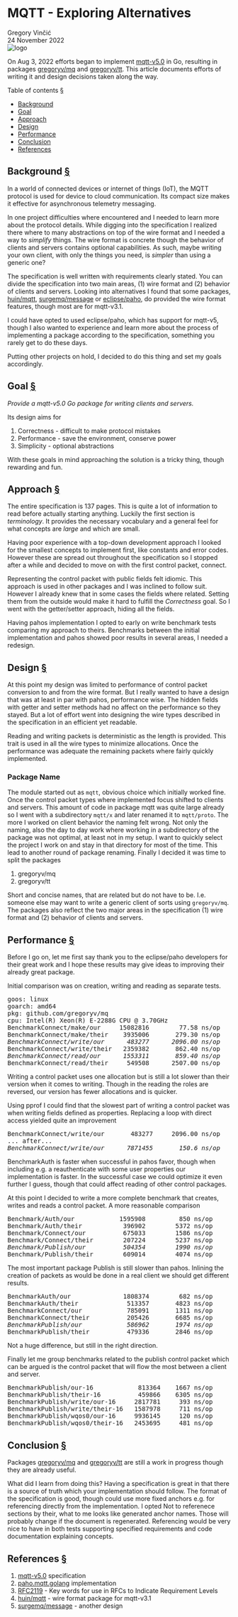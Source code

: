 <a name="top"></a>

# MQTT - Exploring Alternatives

<div id="about">
Gregory Vin&ccaron;i&cacute;<br>
24 November 2022
</div>

<img src="logo.svg" alt="logo" />


On Aug 3, 2022 efforts began to implement <a
href="https://docs.oasis-open.org/mqtt/mqtt/v5.0/os/mqtt-v5.0-os.html">mqtt-v5.0</a>
in Go, resulting in
packages [gregoryv/mq](https://github.com/gregoryv/mq)
and [gregoryv/tt](https://github.com/gregoryv/tt). This article
documents efforts of writing it and design decisions taken along the
way.

<a name="toc"></a>
<div class="anchored">Table of contents <a class="link" href="#toc">§</a></div>
<nav>
	<ul>
		<li><a href="#background">Background</a></li>
		<li><a href="#goal">Goal</a></li>
		<li><a href="#approach">Approach</a></li>
		<li><a href="#design">Design</a></li>
		<li><a href="#performance">Performance</a></li>
		<li><a href="#conclusion">Conclusion</a></li>
		<li><a href="#references">References</a></li>
	</ul>
</nav>

<a name="background"></a>
## Background <a class="link" href="#background">§</a>

In a world of connected devices or internet of things (IoT), the MQTT
protocol is used for device to cloud communication.  Its compact size
makes it effective for asynchronous telemetry messaging.

In one project difficulties where encountered and I needed to learn
more about the protocol details. While digging into the specification
I realized there where to many abstractions on top of the wire format
and I needed a way to *simplify* things.  The wire format is concrete
though the behavior of clients and servers contains optional
capabilities. As such, maybe writing your own client, with only the
things you need, is *simpler* than using a generic one?

The specification is well written with requirements clearly stated.
You can divide the specification into two main areas, (1) wire format
and (2) behavior of clients and servers.  Looking into alternatives I
found that some
packages,
[huin/mqtt](https://pkg.go.dev/github.com/huin/mqtt),
[surgemq/message](https://pkg.go.dev/github.com/surgemq/message)
or [eclipse/paho](https://github.com/eclipse/paho.mqtt.golang), do
provided the wire format features, though most are for mqtt-v3.1.

I could have opted to used eclipse/paho, which has support for
mqtt-v5, though I also wanted to experience and learn more about the
process of implementing a package according to the specification,
something you rarely get to do these days.

Putting other projects on hold, I decided to do this thing and set my
goals accordingly.



<a name="goal"></a>
## Goal <a class="link" href="#goal">§</a>

*Provide a mqtt-v5.0 Go package for writing clients and
servers.*

Its design aims for

1. Correctness - difficult to make protocol mistakes
2. Performance - save the environment, conserve power
3. Simplicity - optional abstractions

With these goals in mind approaching the solution is a tricky thing,
though rewarding and fun.



<a name="approach"></a>
## Approach <a class="link" href="#approach">§</a>

The entire specification is 137 pages. This is quite a lot of
information to read before actually starting anything. Luckily the
first section is *terminology*. It provides the necessary vocabulary
and a general feel for what concepts are *large* and which are small.

Having poor experience with a top-down development approach I looked
for the smallest concepts to implement first, like constants and error
codes. However these are spread out throughout the specification so I
stopped after a while and decided to move on with the first control
packet, connect. 

Representing the control packet with public fields felt idiomic. This
approach is used in other packages and I was inclined to follow suit.
However I already knew that in some cases the fields where
related. Setting them from the outside would make it hard to fulfill
the *Correctness* goal. So I went with the getter/setter approach,
hiding all the fields. 

Having pahos implementation I opted to early on write benchmark tests
comparing my approach to theirs. Benchmarks between the initial
implementation and pahos showed poor results in several areas, I
needed a redesign.

<a name="design"></a>
## Design <a class="link" href="#design">§</a>

At this point my design was limited to performance of control packet
conversion to and from the wire format. But I really wanted to
have a design that was at least in par with pahos, performance wise.
The hidden fields with getter and setter methods had no affect on the
performance so they stayed. But a lot of effort went into designing
the wire types described in the specification in an efficient yet readable.

Reading and writing packets is deterministic as the length is
provided. This trait is used in all the wire types to minimize
allocations. Once the performance was adequate the remaining packets
where fairly quickly implemented.

### Package Name

The module started out as <code>mqtt</code>, obvious choice which
initially worked fine. Once the control packet types where implemented
focus shifted to clients and servers. This amount of code in package
mqtt was quite large already so I went with a subdirectory `mqtt/x`
and later renamed it to `mqtt/proto`. The more I worked on client
behavior the naming felt wrong. Not only the naming, also the day to
day work where working in a subdirectory of the package was not
optimal, at least not in my setup. I want to quickly select the
project I work on and stay in that directory for most of the
time. This lead to another round of package renaming. Finally I
decided it was time to split the packages

1. gregoryv/mq
1. gregoryv/tt

Short and concise names, that are related but do not have to
be. I.e. someone else may want to write a generic client of sorts
using `gregoryv/mq`. The packages also reflect the two major areas in
the specification (1) wire format and (2) behavior of clients and
servers.


<a name="performance"></a>
## Performance <a class="link" href="#performance">§</a>

Before I go on, let me first say thank you to the eclipse/paho
developers for their great work and I hope these results may give
ideas to improving their already great package.

Initial comparison was on creation, writing and reading as separate
tests.

<pre>
goos: linux
goarch: amd64
pkg: github.com/gregoryv/mq
cpu: Intel(R) Xeon(R) E-2288G CPU @ 3.70GHz
BenchmarkConnect/make/our     15082816        77.58 ns/op      24 B/op       3 allocs/op
BenchmarkConnect/make/their    3935006       279.30 ns/op     512 B/op       5 allocs/op
<em>BenchmarkConnect/write/our      483277      2096.00 ns/op      48 B/op       1 allocs/op</em>
BenchmarkConnect/write/their   2359382       862.40 ns/op     368 B/op      10 allocs/op
<em>BenchmarkConnect/read/our      1553311       859.40 ns/op     440 B/op       8 allocs/op</em>
BenchmarkConnect/read/their     549508      2507.00 ns/op    3288 B/op      24 allocs/op
</pre>

Writing a control packet uses one allocation but is still a lot slower
than their version when it comes to writing. Though in the reading the
roles are reversed, our version has fewer allocations and is quicker.


Using pprof I could find that the slowest part of writing a control
packet was when writing fields defined as properties. Replacing a loop
with direct access yielded quite an improvement

<pre>
BenchmarkConnect/write/our       483277     2096.00 ns/op      48 B/op       1 allocs/op
... after...
<em>BenchmarkConnect/write/our      7871455       150.6 ns/op      48 B/op       1 allocs/op</em>
</pre>


BenchmarkAuth is faster when successful in pahos favor, though when
including e.g. a reauthenticate with some user properties our
implementation is faster. In the successful case we could optimize it
even further I guess, though that could affect reading of other
control packages. 

At this point I decided to write a more complete benchmark that creates, writes and reads
a control packet. A more reasonable comparison

<pre>
Benchmark/Auth/our            1595908         850 ns/op       296 B/op     18 allocs/op
Benchmark/Auth/their           396902        5372 ns/op      4208 B/op     43 allocs/op
Benchmark/Connect/our          675033        1586 ns/op       880 B/op     16 allocs/op
Benchmark/Connect/their        207224        5237 ns/op      5552 B/op     50 allocs/op
<em>Benchmark/Publish/our          504354        1990 ns/op       880 B/op     32 allocs/op</em>
Benchmark/Publish/their        609014        4074 ns/op      4064 B/op     41 allocs/op
</pre>

The most important package Publish is still slower than
pahos. Inlining the creation of packets as would be done in a real
client we should get different results.

<pre>
BenchmarkAuth/our              1808374        682 ns/op      264 B/op      17 allocs/op
BenchmarkAuth/their             513357       4823 ns/op     4208 B/op      43 allocs/op
BenchmarkConnect/our            785091       1311 ns/op      880 B/op      16 allocs/op
BenchmarkConnect/their          205426       6685 ns/op     5552 B/op      50 allocs/op
<em>BenchmarkPublish/our            586962       1974 ns/op      688 B/op      31 allocs/op</em>
BenchmarkPublish/their          479336       2846 ns/op     4064 B/op      41 allocs/op
</pre>

Not a huge difference, but still in the right direction.

Finally let me group benchmarks related to the publish control packet
which can be argued is the control packet that will flow the most
between a client and server.

<pre>
BenchmarkPublish/our-16            813364    1667 ns/op      688 B/op       31 allocs/op
BenchmarkPublish/their-16          459866    6305 ns/op     5792 B/op       43 allocs/op
BenchmarkPublish/write/our-16     2817781     393 ns/op       80 B/op        1 allocs/op
BenchmarkPublish/write/their-16   1587978     711 ns/op      472 B/op       10 allocs/op
BenchmarkPublish/wqos0/our-16     9936145     120 ns/op       24 B/op        1 allocs/op
BenchmarkPublish/wqos0/their-16   2453695     481 ns/op      408 B/op        9 allocs/op
</pre>

<a name="conclusion"></a>
## Conclusion <a class="link" href="#conclusion">§</a>

Packages [gregoryv/mq](https://github.com/gregoryv/mq)
and [gregoryv/tt](https://github.com/gregoryv/tt) are still a work in
progress though they are already useful.

What did I learn from doing this? Having a specification is great in
that there is a source of truth which your implementation should
follow. The format of the specification is good, though could use more
fixed anchors e.g. for referencing directly from the implementation. I
opted Not to referenece sections by their, what to me looks like
generated anchor names. Those will probably change if the document is
regenerated. Referencing would be very nice to have in both tests
supporting specified requirements and code documentation explaining
concepts.

<a name="references"></a>
## References <a class="link" href="#references">§</a>

<ol>
	<li><a href="https://docs.oasis-open.org/mqtt/mqtt/v5.0/os/mqtt-v5.0-os.html">mqtt-v5.0</a> specification</li>
	<li><a href="https://pkg.go.dev/github.com/eclipse/paho.mqtt.golang">paho.mqtt.golang</a> implementation</li>
	<li><a href="http://www.rfc-editor.org/info/rfc2119">RFC2119</a> - Key words for use in RFCs to Indicate Requirement Levels</li>
	<li><a href="https://pkg.go.dev/github.com/huin/mqtt">huin/mqtt</a> - wire format package for mqtt-v3.1</li>
	<li><a href="https://pkg.go.dev/github.com/surgemq/message">surgemq/message</a> - another design</li>
</ol>
